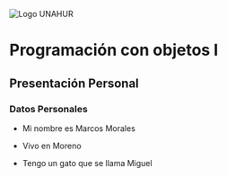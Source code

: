 ![Logo UNAHUR](./UNAHUR.png)

# Programación con objetos I
## Presentación Personal

### Datos Personales
- Mi nombre es Marcos Morales
- Vivo en Moreno 


- Tengo un gato que se llama Miguel
